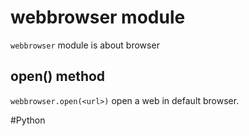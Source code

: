 # webbrowser module

`webbrowser` module is about browser 

## open() method

`webbrowser.open(<url>)` open a web in default browser. 

#Python